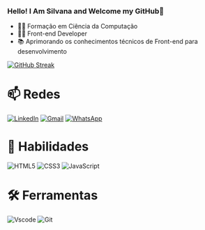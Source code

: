 ### Hello! I Am Silvana and Welcome my GitHub👋

- 👩‍🎓 Formação em Ciência da Computação
- 👩‍💻 Front-end Developer
- 📚 Aprimorando os conhecimentos técnicos de Front-end para desenvolvimento 

  
[![GitHub Streak](https://streak-stats.demolab.com/?user=silvanavaz13&theme=bear&background=000&border=30A3DC&dates=FFF)](https://github.com/silvanavaz13)

# 📫 Redes

[![LinkedIn](https://img.shields.io/badge/LinkedIn-0077B5?style=for-the-badge&logo=linkedin&logoColor=white)](https://www.linkedin.com/in/silvana-vaz-osorio/)
[![Gmail](https://img.shields.io/badge/Gmail-333333?style=for-the-badge&logo=gmail&logoColor=red)](mailto:svazosorio@gmail.com)
[![WhatsApp](https://img.shields.io/badge/WhatsApp-25D366?style=for-the-badge&logo=whatsapp&logoColor=white)](https://wa.me/55+11+98257-4607)



# 📌 Habilidades

![HTML5](https://img.shields.io/badge/HTML5-E34F26?style=for-the-badge&logo=html5&logoColor=white)
![CSS3](https://img.shields.io/badge/CSS3-1572B6?style=for-the-badge&logo=css3&logoColor=white)
![JavaScript](https://img.shields.io/badge/JavaScript-F7DF1E?style=for-the-badge&logo=javascript&logoColor=black)

# 🛠 Ferramentas 

![Vscode](https://img.shields.io/badge/Vscode-007ACC?style=for-the-badge&logo=visual-studio-code&logoColor=white)
![Git](https://img.shields.io/badge/GIT-E44C30?style=for-the-badge&logo=git&logoColor=white)


